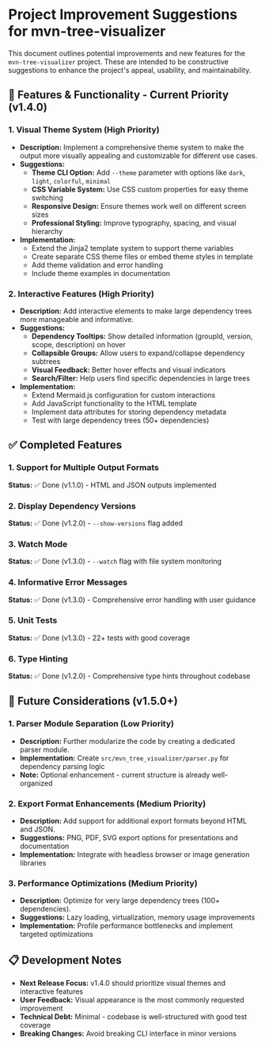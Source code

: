 
# Project Improvement Suggestions for mvn-tree-visualizer

This document outlines potential improvements and new features for the `mvn-tree-visualizer` project. These are intended to be constructive suggestions to enhance the project's appeal, usability, and maintainability.

## 🚀 Features & Functionality - Current Priority (v1.4.0)

### 1. Visual Theme System (High Priority)

*   **Description:** Implement a comprehensive theme system to make the output more visually appealing and customizable for different use cases.
*   **Suggestions:**
    *   **Theme CLI Option:** Add `--theme` parameter with options like `dark`, `light`, `colorful`, `minimal`
    *   **CSS Variable System:** Use CSS custom properties for easy theme switching
    *   **Responsive Design:** Ensure themes work well on different screen sizes
    *   **Professional Styling:** Improve typography, spacing, and visual hierarchy
*   **Implementation:**
    *   Extend the Jinja2 template system to support theme variables
    *   Create separate CSS theme files or embed theme styles in template
    *   Add theme validation and error handling
    *   Include theme examples in documentation

### 2. Interactive Features (High Priority)

*   **Description:** Add interactive elements to make large dependency trees more manageable and informative.
*   **Suggestions:**
    *   **Dependency Tooltips:** Show detailed information (groupId, version, scope, description) on hover
    *   **Collapsible Groups:** Allow users to expand/collapse dependency subtrees
    *   **Visual Feedback:** Better hover effects and visual indicators
    *   **Search/Filter:** Help users find specific dependencies in large trees
*   **Implementation:**
    *   Extend Mermaid.js configuration for custom interactions
    *   Add JavaScript functionality to the HTML template
    *   Implement data attributes for storing dependency metadata
    *   Test with large dependency trees (50+ dependencies)

## ✅ Completed Features

### 1. Support for Multiple Output Formats
**Status:** ✅ Done (v1.1.0) - HTML and JSON outputs implemented

### 2. Display Dependency Versions  
**Status:** ✅ Done (v1.2.0) - `--show-versions` flag added

### 3. Watch Mode
**Status:** ✅ Done (v1.3.0) - `--watch` flag with file system monitoring

### 4. Informative Error Messages
**Status:** ✅ Done (v1.3.0) - Comprehensive error handling with user guidance

### 5. Unit Tests
**Status:** ✅ Done (v1.3.0) - 22+ tests with good coverage

### 6. Type Hinting
**Status:** ✅ Done (v1.2.0) - Comprehensive type hints throughout codebase

## 🔮 Future Considerations (v1.5.0+)

### 1. Parser Module Separation (Low Priority)
*   **Description:** Further modularize the code by creating a dedicated parser module.
*   **Implementation:** Create `src/mvn_tree_visualizer/parser.py` for dependency parsing logic
*   **Note:** Optional enhancement - current structure is already well-organized

### 2. Export Format Enhancements (Medium Priority)  
*   **Description:** Add support for additional export formats beyond HTML and JSON.
*   **Suggestions:** PNG, PDF, SVG export options for presentations and documentation
*   **Implementation:** Integrate with headless browser or image generation libraries

### 3. Performance Optimizations (Medium Priority)
*   **Description:** Optimize for very large dependency trees (100+ dependencies).
*   **Suggestions:** Lazy loading, virtualization, memory usage improvements
*   **Implementation:** Profile performance bottlenecks and implement targeted optimizations

## 📋 Development Notes

*   **Next Release Focus:** v1.4.0 should prioritize visual themes and interactive features
*   **User Feedback:** Visual appearance is the most commonly requested improvement
*   **Technical Debt:** Minimal - codebase is well-structured with good test coverage
*   **Breaking Changes:** Avoid breaking CLI interface in minor versions

